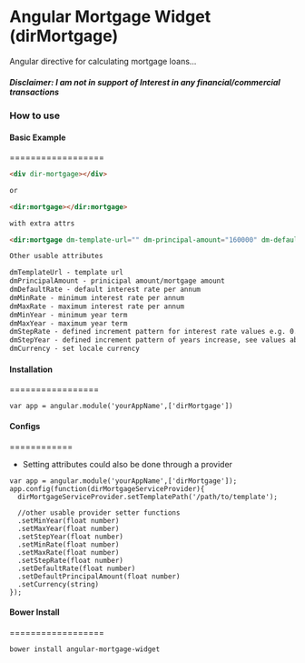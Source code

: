 # Angular Mortgage Widget (dirMortgage)
Angular directive for calculating mortgage loans...

##### Disclaimer: I am not in support of Interest in any financial/commercial transactions

### How to use  


#### Basic Example
==================

```html
<div dir-mortgage></div>

or

<dir:mortgage></dir:mortgage>

with extra attrs

<dir:mortgage dm-template-url="" dm-principal-amount="160000" dm-default-rate="2.5"></dir:mortgage>

Other usable attributes

dmTemplateUrl - template url
dmPrincipalAmount - prinicipal amount/mortgage amount
dmDefaultRate - default interest rate per annum
dmMinRate - minimum interest rate per annum
dmMaxRate - maximum interest rate per annum
dmMinYear - minimum year term
dmMaxYear - maximum year term
dmStepRate - defined increment pattern for interest rate values e.g. 0.5, 0.2, 1
dmStepYear - defined increment pattern of years increase, see values above
dmCurrency - set locale currency

```

#### Installation
=================

```
var app = angular.module('yourAppName',['dirMortgage'])

```

#### Configs
============

- Setting attributes could also be done through a provider

```
var app = angular.module('yourAppName',['dirMortgage']);
app.config(function(dirMortgageServiceProvider){
  dirMortgageServiceProvider.setTemplatePath('/path/to/template');

  //other usable provider setter functions
  .setMinYear(float number)
  .setMaxYear(float number)
  .setStepYear(float number)
  .setMinRate(float number)
  .setMaxRate(float number)
  .setStepRate(float number)
  .setDefaultRate(float number)
  .setDefaultPrincipalAmount(float number)
  .setCurrency(string)
});

```

#### Bower Install
==================

```
bower install angular-mortgage-widget

```

